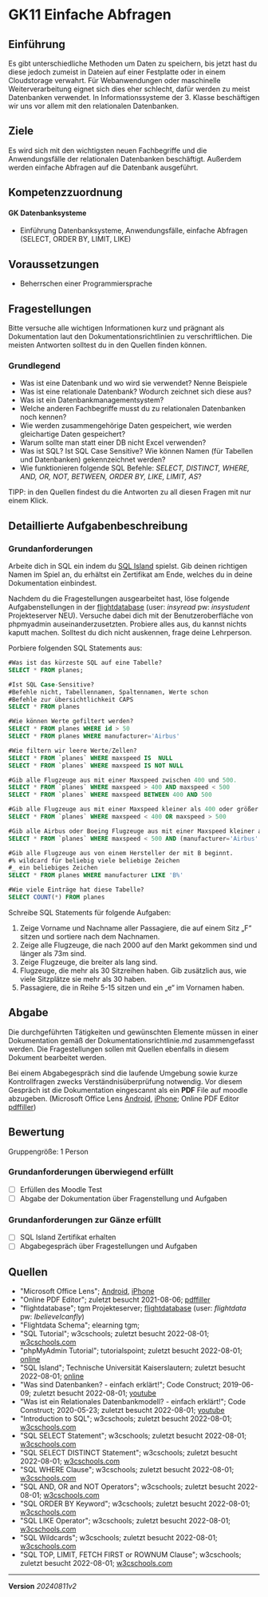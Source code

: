 # GK11 Einfache Abfragen

## Einführung

Es gibt unterschiedliche Methoden um Daten zu speichern, bis jetzt hast du diese jedoch zumeist in Dateien auf einer Festplatte oder in einem Cloudstorage verwahrt. Für Webanwendungen oder maschinelle Weiterverarbeitung eignet sich dies eher schlecht, dafür werden zu meist Datenbanken verwendet. In Informationssysteme der 3. Klasse beschäftigen wir uns vor allem mit den relationalen Datenbanken.

## Ziele

Es wird sich mit den wichtigsten neuen Fachbegriffe und die Anwendungsfälle der relationalen Datenbanken beschäftigt. Außerdem werden einfache Abfragen auf die Datenbank ausgeführt.


## Kompetenzzuordnung

#### GK Datenbanksysteme

* Einführung Datenbanksysteme, Anwendungsfälle, einfache  Abfragen (SELECT, ORDER BY, LIMIT, LIKE) 

## Voraussetzungen

* Beherrschen einer Programmiersprache

## Fragestellungen

Bitte versuche alle wichtigen Informationen kurz und prägnant als Dokumentation laut den Dokumentationsrichtlinien zu verschriftlichen. Die meisten Antworten solltest du in den Quellen finden können.

### Grundlegend

* Was ist eine Datenbank und wo wird sie verwendet? Nenne Beispiele
* Was ist eine relationale Datenbank? Wodurch zeichnet sich diese aus?
* Was ist ein Datenbankmanagementsystem?
* Welche anderen Fachbegriffe musst du zu relationalen Datenbanken noch kennen?
* Wie werden zusammengehörige Daten gespeichert, wie werden gleichartige Daten gespeichert?
* Warum sollte man statt einer DB nicht Excel verwenden?
* Was ist SQL? Ist SQL Case Sensitive? Wie können Namen (für Tabellen und Datenbanken) gekennzeichnet werden?
* Wie funktionieren folgende SQL Befehle: *SELECT, DISTINCT, WHERE, AND, OR, NOT, BETWEEN, ORDER BY, LIKE, LIMIT, AS*?

TIPP: in den Quellen findest du die Antworten zu all diesen Fragen mit nur einem Klick.

## Detaillierte Aufgabenbeschreibung
### Grundanforderungen

Arbeite dich in SQL ein indem du [SQL Island](https://sql-island.informatik.uni-kl.de/) spielst. Gib deinen richtigen Namen im Spiel an, du erhältst ein Zertifikat am Ende, welches du in deine Dokumentation einbindest.

Nachdem du die Fragestellungen ausgearbeitet hast, löse folgende Aufgabenstellungen in der [flightdatabase](https://projekte.tgm.ac.at/phpmyadmin/index.php) (user: *insyread* pw: *insystudent* Projekteserver NEU). Versuche dabei dich mit der Benutzeroberfläche von phpmyadmin auseinanderzusetzten. Probiere alles aus, du kannst nichts kaputt machen. Solltest du dich nicht auskennen, frage deine Lehrperson.

Porbiere folgenden SQL Statements aus:

```sql
#Was ist das kürzeste SQL auf eine Tabelle?
SELECT * FROM planes;

#Ist SQL Case-Sensitive?
#Befehle nicht, Tabellennamen, Spaltennamen, Werte schon
#Befehle zur übersichtlichkeit CAPS
SELECT * FROM planes

#Wie können Werte gefiltert werden?
SELECT * FROM planes WHERE id > 50
SELECT * FROM planes WHERE manufacturer='Airbus'

#Wie filtern wir leere Werte/Zellen?
SELECT * FROM `planes` WHERE maxspeed IS  NULL
SELECT * FROM `planes` WHERE maxspeed IS NOT NULL

#Gib alle Flugzeuge aus mit einer Maxspeed zwischen 400 und 500.
SELECT * FROM `planes` WHERE maxspeed > 400 AND maxspeed < 500
SELECT * FROM `planes` WHERE maxspeed BETWEEN 400 AND 500

#Gib alle Flugzeuge aus mit einer Maxspeed kleiner als 400 oder größer 500.
SELECT * FROM `planes` WHERE maxspeed < 400 OR maxspeed > 500

#Gib alle Airbus oder Boeing Flugzeuge aus mit einer Maxspeed kleiner als 500.
SELECT * FROM `planes` WHERE maxspeed < 500 AND (manufacturer='Airbus' OR manufacturer='Boeing')

#Gib alle Flugzeuge aus von einem Hersteller der mit B beginnt.
#% wildcard für beliebig viele beliebige Zeichen
#_ ein beliebiges Zeichen
SELECT * FROM planes WHERE manufacturer LIKE 'B%'

#Wie viele Einträge hat diese Tabelle?
SELECT COUNT(*) FROM planes
```

Schreibe SQL Statements für folgende Aufgaben:

1. Zeige Vorname und Nachname aller Passagiere, die auf einem Sitz „F“ sitzen und sortiere nach dem Nachnamen.
2. Zeige alle Flugzeuge, die nach 2000 auf den Markt gekommen sind und länger als 73m sind.
3. Zeige Flugzeuge, die breiter als lang sind.
4. Flugzeuge, die mehr als 30 Sitzreihen haben. Gib zusätzlich aus, wie viele Sitzplätze sie mehr als 30 haben.
5. Passagiere, die in Reihe 5-15 sitzen und ein „e“ im Vornamen haben.

## Abgabe
Die durchgeführten Tätigkeiten und gewünschten Elemente müssen in einer Dokumentation gemäß der Dokumentationsrichtlinie.md zusammengefasst werden. Die Fragestellungen sollen mit Quellen ebenfalls in diesem Dokument bearbeitet werden.

Bei einem Abgabegespräch sind die laufende Umgebung sowie kurze Kontrollfragen zwecks Verständnisüberprüfung notwendig. Vor diesem Gespräch ist die Dokumentation eingescannt als ein **PDF** File auf moodle abzugeben. (Microsoft Office Lens [Android](https://play.google.com/store/apps/details?id=com.microsoft.office.officelens&hl=de_AT&gl=US), [iPhone](https://apps.apple.com/at/app/microsoft-office-lens-pdf-scan/id975925059); Online PDF Editor [pdffiller](https://www.pdffiller.com/de/))

## Bewertung
Gruppengröße: 1 Person
### Grundanforderungen **überwiegend erfüllt**
- [ ] Erfüllen des Moodle Test
- [ ] Abgabe der Dokumentation über Fragenstellung und Aufgaben
### Grundanforderungen **zur Gänze erfüllt**

- [ ] SQL Island Zertifikat erhalten
- [ ] Abgabegespräch über Fragestellungen und Aufgaben

## Quellen
* "Microsoft Office Lens";  [Android](https://play.google.com/store/apps/details?id=com.microsoft.office.officelens&hl=de_AT&gl=US), [iPhone](https://apps.apple.com/at/app/microsoft-office-lens-pdf-scan/id975925059)
* "Online PDF Editor"; zuletzt besucht 2021-08-06; [pdffiller](https://www.pdffiller.com/de/)
* "flightdatabase"; tgm Projekteserver; [flightdatabase](https://projekte.tgm.ac.at/phpmyadmin/index.php) (user: *flightdata* pw: *IbelieveIcanfly*)
* "Flightdata Schema"; elearning tgm;
* "SQL Tutorial"; w3cschools; zuletzt besucht 2022-08-01; [w3cschools.com](https://www.w3schools.com/sql/)
* "phpMyAdmin Tutorial"; tutorialspoint; zuletzt besucht 2022-08-01; [online](https://www.tutorialspoint.com/phpmyadmin/index.htm)
* "SQL Island"; Technische Universität Kaiserslautern; zuletzt besucht 2022-08-01; [online](https://sql-island.informatik.uni-kl.de/)
* "Was sind Datenbanken? - einfach erklärt!"; Code Construct; 2019-06-09; zuletzt besucht 2022-08-01; [youtube](https://www.youtube.com/watch?v=O2AIbuNOTDo)
* "Was ist ein Relationales Datenbankmodell? - einfach erklärt!"; Code Construct; 2020-05-23; zuletzt besucht 2022-08-01; [youtube](https://www.youtube.com/watch?v=oFcAQqKucL0)
* "Introduction to SQL"; w3cschools; zuletzt besucht 2022-08-01; [w3cschools.com](https://www.w3schools.com/sql/sql_intro.asp)
* "SQL SELECT Statement"; w3cschools; zuletzt besucht 2022-08-01; [w3cschools.com](https://www.w3schools.com/sql/sql_select.asp)
* "SQL SELECT DISTINCT Statement"; w3cschools; zuletzt besucht 2022-08-01; [w3cschools.com](https://www.w3schools.com/sql/sql_distinct.asp)
* "SQL WHERE Clause"; w3cschools; zuletzt besucht 2022-08-01; [w3cschools.com](https://www.w3schools.com/sql/sql_where.asp)
* "SQL AND, OR and NOT Operators"; w3cschools; zuletzt besucht 2022-08-01; [w3cschools.com](https://www.w3schools.com/sql/sql_and_or.asp)
* "SQL ORDER BY Keyword"; w3cschools; zuletzt besucht 2022-08-01; [w3cschools.com](https://www.w3schools.com/sql/sql_orderby.asp)
* "SQL LIKE Operator"; w3cschools; zuletzt besucht 2022-08-01; [w3cschools.com](https://www.w3schools.com/sql/sql_like.asp)
* "SQL Wildcards"; w3cschools; zuletzt besucht 2022-08-01; [w3cschools.com](https://www.w3schools.com/sql/sql_wildcards.asp)
* "SQL TOP, LIMIT, FETCH FIRST or ROWNUM Clause"; w3cschools; zuletzt besucht 2022-08-01; [w3cschools.com](https://www.w3schools.com/sql/sql_top.asp)

---
**Version** *20240811v2*